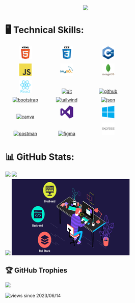 <!-- ## Hi there 👋

<!--
**Rdhurua/Rdhurua** is a ✨ _special_ ✨ repository because its `README.md` (this file) appears on your GitHub profile.

Here are some ideas to get you started:


-->

<p align="center">
  <a href="https://github.com/DenverCoder1/readme-typing-svg" style="font-size:8px;"> 
    <img src="https://readme-typing-svg.herokuapp.com?color=E22FE4&width=380&height=50&lines=Hi👋+I'm+Rinku+Dhurua..;Web-Developer;Open-Source+Enthusiast..;Nice+To+Meet+You+....&center=true"></a></p>
    

    
# 🖥️ Technical Skills: 
<p align="left">
  <span style="display: inline-block; width: 23%; margin: 1%; text-align: center;">
    <a href="https://www.w3schools.com/html/" target="_blank" rel="noreferrer">
      <img src="https://raw.githubusercontent.com/devicons/devicon/master/icons/html5/html5-original-wordmark.svg" alt="html5" width="40" height="40"/>
    </a>
  </span>
  <span  style="display: inline-block; width: 23%; margin: 1%; text-align: center;">
    <a href="https://www.w3schools.com/css/" target="_blank" rel="noreferrer">
      <img src="https://raw.githubusercontent.com/devicons/devicon/master/icons/css3/css3-original-wordmark.svg" alt="css3" width="40" height="40"/>
    </a>
  </span>
  <span  style="display: inline-block; width: 23%; margin: 1%; text-align: center;"">
    <a href="https://www.w3schools.com/cpp/" target="_blank" rel="noreferrer">
      <img src="https://raw.githubusercontent.com/devicons/devicon/master/icons/cplusplus/cplusplus-original.svg" alt="cplusplus" width="40" height="40"/>
    </a>
  </span>
  <span style="display: inline-block; width: 23%; margin: 1%; text-align: center;"
    <a href="https://developer.mozilla.org/en-US/docs/Web/JavaScript" target="_blank" rel="noreferrer">
      <img src="https://raw.githubusercontent.com/devicons/devicon/master/icons/javascript/javascript-original.svg" alt="javascript" width="40" height="40"/>
    </a>
  </span>

  <span  style="display: inline-block; width: 23%; margin: 1%; text-align: center;">
    <a href="https://www.mysql.com/" target="_blank" rel="noreferrer">
      <img src="https://raw.githubusercontent.com/devicons/devicon/master/icons/mysql/mysql-original-wordmark.svg" alt="mysql" width="40" height="40"/>
    </a>
  </span>
  <span  style="display: inline-block; width: 23%; margin: 1%; text-align: center;">
    <a href="https://www.mongodb.com/" target="_blank" rel="noreferrer">
      <img src="https://raw.githubusercontent.com/devicons/devicon/master/icons/mongodb/mongodb-original-wordmark.svg" alt="mongodb" width="40" height="40"/>
    </a>
  </span>
  <span  style="display: inline-block; width: 23%; margin: 1%; text-align: center;">
    <a href="https://reactjs.org/" target="_blank" rel="noreferrer">
      <img src="https://raw.githubusercontent.com/devicons/devicon/master/icons/react/react-original-wordmark.svg" alt="react" width="40" height="40"/>
    </a>
  </span>
  <span  style="display: inline-block; width: 23%; margin: 1%; text-align: center;">
    <a href="https://git-scm.com/" target="_blank" rel="noreferrer">
      <img src="https://www.vectorlogo.zone/logos/git-scm/git-scm-icon.svg" alt="git" width="40" height="40"/>
    </a>
  </span>

  <span  style="display: inline-block; width: 23%; margin: 1%; text-align: center;">
    <a href="https://www.github.com" target="_blank" rel="noreferrer">
      <img src="https://www.vectorlogo.zone/logos/github/github-icon.svg" alt="github" width="40" height="40"/>
    </a>
  </span>
  <span  style="display: inline-block; width: 23%; margin: 1%; text-align: center;">
    <a href="https://getbootstrap.com" target="_blank" rel="noreferrer">
      <img src="https://upload.wikimedia.org/wikipedia/commons/b/b2/Bootstrap_logo.svg" alt="bootstrap" width="40" height="40"/>
    </a>
  </span>
  <span  style="display: inline-block; width: 23%; margin: 1%; text-align: center;">
    <a href="https://tailwindcss.com/" target="_blank" rel="noreferrer">
      <img src="https://www.vectorlogo.zone/logos/tailwindcss/tailwindcss-icon.svg" alt="tailwind" width="40" height="40"/>
    </a>
  </span>
  <span  style="display: inline-block; width: 23%; margin: 1%; text-align: center;">
    <a href="https://www.json.org/" target="_blank" rel="noreferrer">
      <img src="https://www.vectorlogo.zone/logos/json/json-icon.svg" alt="json" width="40" height="40"/>
    </a>
  </span>

  <span  style="display: inline-block; width: 23%; margin: 1%; text-align: center;">
    <a href="https://www.canva.com/" target="_blank" rel="noreferrer">
      <img src="https://www.vectorlogo.zone/logos/canva/canva-icon.svg" alt="canva" width="40" height="40"/>
    </a>
  </span>
  <span  style="display: inline-block; width: 23%; margin: 1%; text-align: center;">
    <a href="https://code.visualstudio.com/" target="_blank" rel="noreferrer">
      <img src="https://raw.githubusercontent.com/devicons/devicon/master/icons/visualstudio/visualstudio-plain.svg" alt="vscode" width="40" height="40"/>
    </a>
  </span>
  <span  style="display: inline-block; width: 23%; margin: 1%; text-align: center;">
    <a href="https://www.microsoft.com/en-us/windows" target="_blank" rel="noreferrer">
      <img src="https://raw.githubusercontent.com/devicons/devicon/master/icons/windows8/windows8-original.svg" alt="windows" width="40" height="40"/>
    </a>
  </span>
  <span  style="display: inline-block; width: 23%; margin: 1%; text-align: center;">
    <a href="https://www.getpostman.com/" target="_blank" rel="noreferrer">
      <img src="https://www.vectorlogo.zone/logos/getpostman/getpostman-icon.svg" alt="postman" width="40" height="40"/>
    </a>
  </span>

  <span  style="display: inline-block; width: 23%; margin: 1%; text-align: center;">
    <a href="https://www.figma.com/" target="_blank" rel="noreferrer">
      <img src="https://www.vectorlogo.zone/logos/figma/figma-icon.svg" alt="figma" width="40" height="40"/>
    </a>
  </span>
  <span  style="display: inline-block; width: 23%; margin: 1%; text-align: center;">
    <a href="https://expressjs.com/" target="_blank" rel="noreferrer">
      <img src="https://raw.githubusercontent.com/devicons/devicon/master/icons/express/express-original-wordmark.svg" alt="express" width="40" height="40"/>
    </a>
  </span>
</p>


# 📊 GitHub Stats:
![](https://github-readme-stats.vercel.app/api/top-langs/?username=Rdhurua&theme=radical&border=false&include_all_commits=true&count_private=true&layout=compact)
![](https://github-readme-stats.vercel.app/api?username=Rdhurua&theme=radical&_border=false&include_all_commits=true&count_private=true)<br/>
![](https://github-readme-streak-stats.herokuapp.com/?user=Rdhurua&theme=radical&hide_border=false)
<img src="https://github.com/Rdhurua/Rdhurua/blob/main/dev.gif?raw=true" alt="About Me GIF" width="370px" height="240px" style="margin:4px 0 0 0 ;">
<br/>
## 🏆 GitHub Trophies
![](https://github-profile-trophy.vercel.app/?username=Rdhurua&theme=radical&no-frame=false&no-bg=true&margin-w=4)
<!--START_SECTION:waka-->

<!--```text
Python   3 hrs 58 mins    █████████████████████████   100.00 %
```-->
<!--END_SECTION:waka-->
![views since 2023/06/14](https://visitor-badge-deno.deno.dev/Rdhurua.Rdhurua.svg)
